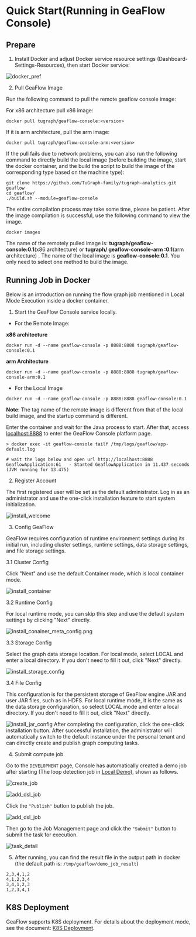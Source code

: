 # Quick Start(Running in GeaFlow Console)
## Prepare
1. Install Docker and adjust Docker service resource settings (Dashboard-Settings-Resources), then start Docker service:

![docker_pref](../../../static/img/console/docker_pref.png)

2. Pull GeaFlow Image

Run the following command to pull the remote geaflow console image:

For x86 architecture pull x86 image:
```shell
docker pull tugraph/geaflow-console:<version>
```

If it is arm architecture, pull the arm image:
```shell
docker pull tugraph/geaflow-console-arm:<version>
```

If the pull fails due to network problems, you can also run the following command to directly build the local image 
(before building the image, start the docker container, and the build the script to build the image of the 
corresponding type based on the machine type):

```shell
git clone https://github.com/TuGraph-family/tugraph-analytics.git geaflow
cd geaflow/
./build.sh --module=geaflow-console

```

The entire compilation process may take some time, please be patient. After the image compilation is successful, use 
the following command to view the image.
```shell
docker images
```
The name of the remotely pulled image is: **tugraph/geaflow-console:0.1**(x86 architecture) or **tugraph/ 
geaflow-console-arm :0.1**(arm architecture)
. The name of the local image is **geaflow-console:0.1**. You only need to select one method to build the image.

## Running Job in Docker
Below is an introduction on running the flow graph job mentioned in Local Mode Execution inside a docker container.


1. Start the GeaFlow Console service locally.


* For the Remote Image:

**x86 architecture**
```shell
docker run -d --name geaflow-console -p 8888:8888 tugraph/geaflow-console:0.1
```

**arm Architecture**
```
docker run -d --name geaflow-console -p 8888:8888 tugraph/geaflow-console-arm:0.1
```

* For the Local Image
```shell
docker run -d --name geaflow-console -p 8888:8888 geaflow-console:0.1
```

**Note**: The tag name of the remote image is different from that of the local build image, and the startup 
command is different.

Enter the container and wait for the Java process to start. After that, access [localhost:8888](http://localhost:8888) to enter the GeaFlow Console platform page.

```shell
> docker exec -it geaflow-console tailf /tmp/logs/geaflow/app-default.log

# wait the logs below and open url http://localhost:8888
GeaflowApplication:61   - Started GeaflowApplication in 11.437 seconds (JVM running for 13.475)
```

2. Register Account

The first registered user will be set as the default administrator. Log in as an administrator and use the one-click installation feature to start system initialization.

![install_welcome](../../../static/img/console/install_welcome_en.png)


3. Config GeaFlow

GeaFlow requires configuration of runtime environment settings during its initial run, including cluster settings, runtime settings, data storage settings, and file storage settings.

3.1 Cluster Config

Click "Next" and use the default Container mode, which is local container mode.

![install_container](../../../static/img/console/install_container_en.png)

3.2 Runtime Config

For local runtime mode, you can skip this step and use the default system settings by clicking "Next" directly.

![install_conainer_meta_config.png](../../../static/img/console/install_container_meta_config_en.png)

3.3 Storage Config

Select the graph data storage location. For local mode, select LOCAL and enter a local directory. If you don't need to fill it out, click "Next" directly.

![install_storage_config](../../../static/img/console/install_storage_config_en.png)

3.4 File Config

This configuration is for the persistent storage of GeaFlow engine JAR and user JAR files, such as in HDFS. For local runtime mode, it is the same as the data storage configuration, so select LOCAL mode and enter a local directory. If you don't need to fill it out, click "Next" directly.

![install_jar_config](../../../static/img/console/install_jar_config_en.png)
After completing the configuration, click the one-click installation button. After successful installation, the administrator will automatically switch to the default instance under the personal tenant and can directly create and publish graph computing tasks.


4. Submit compute job

Go to the `DEVELOPMENT` page, Console has automatically created a demo job after starting (The loop detection job in 
[Local Demo](1.quick_start.md)), shown as follows.

![create_job](../../../static/img/console/demo_job_en.png)

![add_dsl_job](../../../static/img/console/demo_job_detail_en.png)

Click the `"Publish"` button to publish the job.

![add_dsl_job](../../../static/img/console/publish_job_en.png)

Then go to the Job Management page and click the `"Submit"` button to submit the task for execution.

![task_detail](../../../static/img/console/task_detail_en.png)

5. After running, you can find the result file in the output path in docker (the default path is: 
   `/tmp/geaflow/demo_job_result`)
```
2,3,4,1,2
4,1,2,3,4
3,4,1,2,3
1,2,3,4,1
```

## K8S Deployment
GeaFlow supports K8S deployment. For details about the deployment mode, see the document: [K8S Deployment](../7.deploy/1.install_guide.md).
